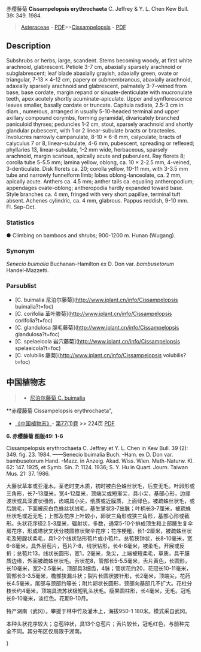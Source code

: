 赤缨藤菊 **Cissampelopsis erythrochaeta** C. Jeffrey & Y. L. Chen Kew Bull. 39: 349. 1984.

> [Asteraceae](http://www.iplant.cn/info/Asteraceae?t=foc) - [PDF](http://www.iplant.cn/foc/pdf/Asteraceae.pdf)>>[Cissampelopsis](http://www.iplant.cn/info/Cissampelopsis?t=foc) - [PDF](http://www.iplant.cn/foc/pdf/Cissampelopsis.pdf)

## Description

Subshrubs or herbs, large, scandent. Stems becoming woody, at first white arachnoid, glabrescent. Petiole 3-7 cm, abaxially sparsely arachnoid or subglabrescent; leaf blade abaxially grayish, adaxially green, ovate or triangular, 7-13 × 4-12 cm, papery or submembranous, abaxially arachnoid, adaxially sparsely arachnoid and glabrescent, palmately 3-7-veined from base, base cordate, margin repand or sinuate-denticulate with mucronulate teeth, apex acutely shortly acuminate-apiculate. Upper and synflorescence leaves smaller, basally cordate or truncate. Capitula radiate, 2.5-3 cm in diam., numerous, arranged in usually 5-10-headed terminal and upper axillary compound corymbs, forming pyramidal, divaricately branched paniculoid thyrses; peduncles 1-2 cm, stout, sparsely arachnoid and shortly glandular pubescent, with 1 or 2 linear-subulate bracts or bracteoles. Involucres narrowly campanulate, 8-10 × 6-8 mm, calyculate; bracts of calyculus 7 or 8, linear-subulate, 4-6 mm, pubescent, spreading or reflexed; phyllaries 13, linear-subulate, 1-2 mm wide, herbaceous, sparsely arachnoid, margin scarious, apically acute and puberulent. Ray florets 8; corolla tube 5-5.5 mm; lamina yellow, oblong, ca. 10 × 2-2.5 mm, 4-veined, 3-denticulate. Disk florets ca. 20; corolla yellow, 10-11 mm, with 3-3.5 mm tube and narrowly funnelform limb; lobes oblong-lanceolate, ca. 2 mm, apically acute. Anthers ca. 4.5 mm; anther tails ca. equaling antheropodium; appendages ovate-oblong; antheropodia hardly expanded toward base. Style branches ca. 4 mm, fringed with very short papillae, terminal tuft absent. Achenes cylindric, ca. 4 mm, glabrous. Pappus reddish, 9-10 mm. Fl. Sep-Oct.

### Statistics
● Climbing on bamboos and shrubs; 900-1200 m. Hunan (Wugang).

### Synonym
*Senecio buimalia* Buchanan-Hamilton ex D. Don var. *bambusetorum* Handel-Mazzetti.

### Parsublist

* [C.  buimalia  尼泊尔藤菊](http://www.iplant.cn/info/Cissampelopsis buimalia?t=foc)
* [C.  corifolia  革叶滕菊](http://www.iplant.cn/info/Cissampelopsis corifolia?t=foc)
* [C.  glandulosa  腺毛藤菊](http://www.iplant.cn/info/Cissampelopsis glandulosa?t=foc)
* [C.  spelaeicola  岩穴藤菊](http://www.iplant.cn/info/Cissampelopsis spelaeicola?t=foc)
* [C.  volubilis  藤菊](http://www.iplant.cn/info/Cissampelopsis volubilis?t=foc)

## 中国植物志

> * [尼泊尔藤菊  C.  buimalia](Cissampelopsis-buimalia-尼泊尔藤菊.md)

**赤缨藤菊 Cissampelopsis erythrochaeta",

* [《中国植物志》](http://www.iplant.cn/frps)- [第77(1)卷](http://www.iplant.cn/frps/vol/77(1)) >> 224页 [PDF](http://www.iplant.cn/frps/pdf/77(1)/224a.PDF)

**6. 赤缨藤菊 图版49: 1-6**

Cissampelopsis erythrochaeta C. Jeffrey et Y. L. Chen in Kew Bull. 39 (2): 349. fig. 23. 1984. ——Senecio buimalia Buch. -Ham. ex D. Don var. bambusetorum Hand. -Mazz. in Anzeig. Akad. Wiss. Wien. Math-Naturw. Kl. 62: 147. 1925, et Symb. Sin. 7: 1124. 1936; S. Y. Hu in Quart. Journ. Taiwan Mus. 21: 37. 1986.

大藤状草本或亚灌木。茎老时变木质，初时被白色蛛丝状毛，后变无毛。叶卵形或三角形，长7-13厘米，宽4-12厘米，顶端尖或短渐尖，具小尖，基部心形，边缘波状或具深波状细齿，齿端具小尖，纸质或近膜质，上面绿色，被疏蛛丝状毛，或后脱毛，下面被灰白色蛛丝状绒毛，基生掌状3-7出脉；叶柄长3-7厘米，被疏蛛丝状毛或近无毛；上部及花序上叶较小，卵状三角形或狭三角形，基部心形或截形。头状花序径2.5-3厘米，辐射状，多数，通常5-10个排成顶生和上部腋生复伞房花序，形成塔状叉状分枝圆锥状聚伞花序；花序梗粗，长1-2厘米，被疏蛛丝状毛及短腺状柔毛，具1-2个线状钻形苞片或小苞片。总苞狭钟状，长8-10毫米，宽6-8毫米，具外层苞片，苞片7-8，线状钻形，长4-6毫米，被柔毛，开展或反折；总苞片13，线状长圆形，宽1，2毫米，急尖，上端被短柔毛，草质，具干膜质边缘，外面被疏蛛丝状毛。舌状花8，管部长5-5.5毫米，舌片黄色，长圆形，长10毫米，宽2-2.5毫米，顶部具3细齿，4脉；管状花约20，花冠长10-11毫米，管部长3-3.5毫米，檐部狭漏斗状；裂片长圆状披针形，长2毫米，顶端尖，花药长4.5毫米，尾部与颈部约等长；附片卵状长圆形，颈部向基部几不扩大。花柱分枝长约4毫米，顶端具流苏状极短乳头状毛。瘦果圆柱形，长4毫米，无毛。冠毛长9-10毫米，淡红色。花期9-10月。

特产湖南（武冈）。攀援于林中竹及灌木上，海拔950-1 180米。模式采自武冈。

本种头状花序较大；总苞钟状，具13个总苞片；舌片较长，冠毛红色，与前种完全不同。其分布区仅局限于湖南。

}